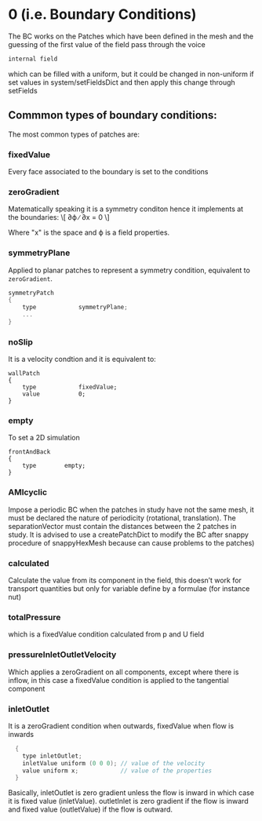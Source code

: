 # 0 (i.e. Boundary Conditions)

The BC works on the Patches which have been defined in the mesh and the
guessing of the first value of the field pass through the voice

```c++
internal field
```
which can be filled with a uniform, but it could be changed in
non-uniform if set values in system/setFieldsDict and then apply this
change through setFields


## Commmon types of boundary conditions:
The most common types of patches are:

### fixedValue

Every face associated to the boundary is set to the conditions

### zeroGradient

Matematically speaking it is a symmetry conditon hence it implements at the boundaries:
\\[ ∂ϕ ∕ ∂x = 0 \\]

Where "x" is the space and ϕ is a field properties.

### symmetryPlane

Applied to planar patches to represent a symmetry condition, equivalent to ```zeroGradient```.

```c++
symmetryPatch
{
    type            symmetryPlane;
    ...
}
```

### noSlip

It is a velocity condtion and it is equivalent to:

```
wallPatch
{
    type            fixedValue;
    value           0;
}
```

### empty
To set a 2D simulation

``` c+++
frontAndBack
{
    type        empty;
}
```
### AMIcyclic
Impose a periodic BC when the patches in study have not the
same mesh, it must be declared the nature of periodicity (rotational,
translation). The separationVector must contain the distances between
the 2 patches in study. It is advised to use a createPatchDict to modify
the BC after snappy procedure of snappyHexMesh because can cause
problems to the patches)

### calculated
Calculate the value from its component in the field, this
doesn’t work for transport quantities but only for variable define by a
formulae (for instance nut)

### totalPressure
which is a fixedValue condition calculated from p and U
field

### pressureInletOutletVelocity
Which applies a zeroGradient on all
components, except where there is inflow, in this case a fixedValue
condition is applied to the tangential component

### inletOutlet
It is a zeroGradient condition when outwards, fixedValue
when flow is inwards

```c
  {
    type inletOutlet;
    inletValue uniform (0 0 0); // value of the velocity
    value uniform x;            // value of the properties
  }
```
Basically, inletOutlet is zero gradient unless the flow is inward in
which case it is fixed value (inletValue). outletInlet is zero gradient
if the flow is inward and fixed value (outletValue) if the flow is
outward.